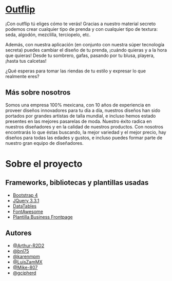 # [Outflip](https://github.com/danjrosales/sitio-web-consultora-la-ultima-cena)

¡Con outflip tú eliges cómo te verás! Gracias a nuestro material secreto podemos crear cualquier tipo de prenda y con cualquier tipo de textura: seda, algodón, mezclilla, terciopelo, etc.

Además, con nuestra aplicación (en conjunto con nuestra súper tecnología secreta) puedes cambiar el diseño de tu prenda, ¡cuándo quieras y a la hora que quieras! Desde tu sombrero, gafas, pasando por tu blusa, playera, ¡hasta tus calcetas!

¿Qué esperas para tomar las riendas de tu estilo y expresar lo que realmente eres?

## Más sobre nosotros

Somos una empresa 100% mexicana, con 10 años de experiencia en proveer diseños innovadores para tu día a día, nuestros diseños han sido portados por grandes artistas de talla mundial, e incluso hemos estado presentes en las mejores pasarelas de moda. Nuestro éxito radica en nuestros diseñadores y en la calidad de nuestros productos.
Con nosotros encontrarás lo que éstas buscando, la mejor variedad y el mejor precio, hay diseños para todas las edades y gustos, e incluso puedes formar parte de nuestro gran equipo de diseñadores.

# Sobre el proyecto

## Frameworks, bibliotecas y plantillas usadas

* [Bootstrap 4](https://getbootstrap.com/)
* [JQuery 3.3.1](https://jquery.com/)
* [DataTables](https://datatables.net/)
* [FontAwesome](https://fontawesome.com/)
* [Plantilla Business Frontpage](https://www.github.com/BlackrockDigital/startbootstrap-business-frontpage)

## Autores

* [@Arthur-R2D2](https://www.github.com/Arthur-R2D2)
* [@bnl75](https://www.github.com/bnl75)
* [@karenmpm](https://www.github.com/karenmpm)
* [@LuisZamMX](https://www.github.com/LuisZamMX)
* [@Mike-807](https://www.github.com/Mike-807)
* [@gcipherd](https://www.github.com/gcipherd)

